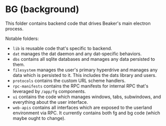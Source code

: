 # BG (background)

This folder contains backend code that drives Beaker's main electron process.

Notable folders:

 - `lib` is reusable code that's specific to backend.
 - `dat` manages the dat daemon and any dat-specific behaviors.
 - `dbs` contains all sqlite databases and manages any data persisted to them.
 - `filesystem` manages the user's primary hyperdrive and manages any data which is persisted to it. This includes the dats library and users.
 - `protocols` contains the custom URL scheme handlers.
 - `rpc-manifests` contains the RPC manifests for internal RPC that's leveraged by `/app/fg` components.
 - `ui` contains the code which manages windows, tabs, subwindows, and everything about the user interface.
 - `web-apis` contains all interfaces which are exposed to the userland environment via RPC. It currently contains both fg and bg code (which maybe ought to change).
